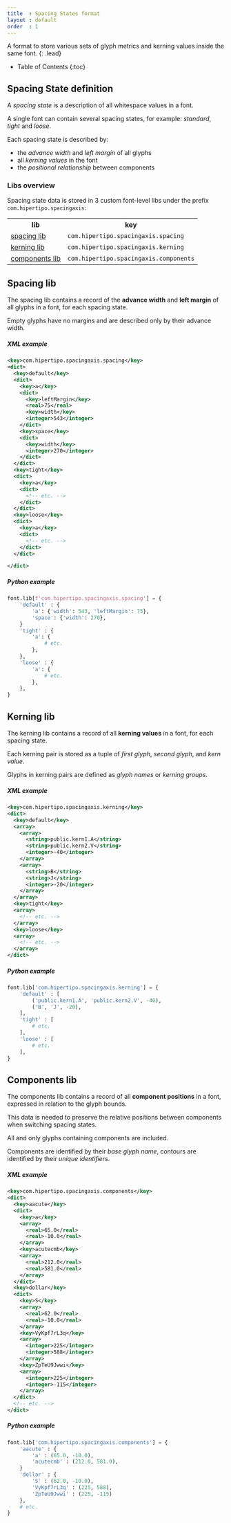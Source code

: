 ```yaml
---
title  : Spacing States format
layout : default
order  : 1
---
```


A format to store various sets of glyph metrics and kerning values inside the same font.
{: .lead}

* Table of Contents
{:toc}


Spacing State definition
------------------------

A *spacing state* is a description of all whitespace values in a font.

A single font can contain several spacing states, for example: *standard*, *tight* and *loose*.

Each spacing state is described by:

- the *advance width* and *left margin* of all glyphs
- all *kerning values* in the font
- the *positional relationship* between components


### Libs overview

Spacing state data is stored in 3 custom font-level libs under the prefix `com.hipertipo.spacingaxis`:

<table class='table'>
  <tr>
    <th>lib</th>
    <th>key</th>
  </tr>
  <tr>
    <td><a href='#spacing-lib'>spacing lib</a></td>
    <td><code>com.hipertipo.spacingaxis.spacing</code></td>
  </tr>
  <tr>
    <td><a href='#kerning-lib'>kerning lib</a></td>
    <td><code>com.hipertipo.spacingaxis.kerning</code></td>
  </tr>
  <tr>
    <td><a href='#components-lib'>components lib</a></td>
    <td><code>com.hipertipo.spacingaxis.components</code></td>
  </tr>
</table>


Spacing lib
-----------

The spacing lib contains a record of the **advance width** and **left margin** of all glyphs in a font, for each spacing state.

Empty glyphs have no margins and are described only by their advance width.

##### XML example

```xml
<key>com.hipertipo.spacingaxis.spacing</key>
<dict>
  <key>default</key>
  <dict>
    <key>a</key>
    <dict>
      <key>leftMargin</key>
      <real>75</real>
      <key>width</key>
      <integer>543</integer>
    </dict>
    <key>space</key>
    <dict>
      <key>width</key>
      <integer>270</integer>
    </dict>
  </dict>
  <key>tight</key>
  <dict>
    <key>a</key>
    <dict>
      <!-- etc. -->
    </dict>
  </dict>
  <key>loose</key>
  <dict>
    <key>a</key>
    <dict>
      <!-- etc. -->
    </dict>
  </dict>

</dict>
```

##### Python example 

```python
font.lib[f'com.hipertipo.spacingaxis.spacing'] = {
    'default' : {
        'a': {'width': 543, 'leftMargin': 75},
        'space': {'width': 270},
    }
    'tight' : {
        'a': {
            # etc.
        },
    },
    'loose' : {
        'a': {
            # etc.
        },
    },
}
```


Kerning lib
-----------

The kerning lib contains a record of all **kerning values** in a font, for each spacing state.

Each kerning pair is stored as a tuple of *first glyph*, *second glyph*, and *kern value*.

Glyphs in kerning pairs are defined as *glyph names* or *kerning groups*.

##### XML example

```xml
<key>com.hipertipo.spacingaxis.kerning</key>
<dict>
  <key>default</key>
  <array>
    <array>
      <string>public.kern1.A</string>
      <string>public.kern2.V</string>
      <integer>-40</integer>
    </array>
    <array>
      <string>B</string>
      <string>J</string>
      <integer>-20</integer>
    </array>
  </array>
  <key>tight</key>
  <array>
    <!-- etc. -->
  </array>
  <key>loose</key>
  <array>
    <!-- etc. -->
  </array>
</dict>
```

##### Python example 

```python
font.lib['com.hipertipo.spacingaxis.kerning'] = {
    'default' : [
        ('public.kern1.A', 'public.kern2.V', -40),
        ('B', 'J', -20),
    ],
    'tight' : [
        # etc.
    ],
    'loose' : [
        # etc.
    ],
}
```


Components lib
--------------

The components lib contains a record of all **component positions** in a font, expressed in relation to the glyph bounds.

This data is needed to preserve the relative positions between components when switching spacing states.

All and only glyphs containing components are included.

Components are identified by their *base glyph name*, contours are identified by their *unique identifiers*.

##### XML example

```xml
<key>com.hipertipo.spacingaxis.components</key>
<dict>
  <key>aacute</key>
  <dict>
    <key>a</key>
    <array>
      <real>65.0</real>
      <real>-10.0</real>
    </array>
    <key>acutecmb</key>
    <array>
      <real>212.0</real>
      <real>581.0</real>
    </array>
  </dict>
  <key>dollar</key>
  <dict>
    <key>S</key>
    <array>
      <real>62.0</real>
      <real>-10.0</real>
    </array>
    <key>VyKpf7rL3q</key>
    <array>
      <integer>225</integer>
      <integer>588</integer>
    </array>
    <key>ZpTeU9Jwwi</key>
    <array>
      <integer>225</integer>
      <integer>-115</integer>
    </array>
  </dict>
  <!-- etc. -->
</dict>
```

##### Python example 

```python
font.lib['com.hipertipo.spacingaxis.components'] = {
    'aacute' : {
        'a' : (65.0, -10.0),
        'acutecmb' : (212.0, 581.0),
    }
    'dollar' : {
        'S' : (62.0, -10.0),
        'VyKpf7rL3q' : (225, 588),
        'ZpTeU9Jwwi' : (225, -115)
    },
    # etc.
}
```
